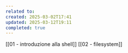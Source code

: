 ```yaml
---
related to: 
created: 2025-03-02T17:41
updated: 2025-03-12T19:11
completed: true
---
```

[[01 - introduzione alla shell]]
[[02 - filesystem]]